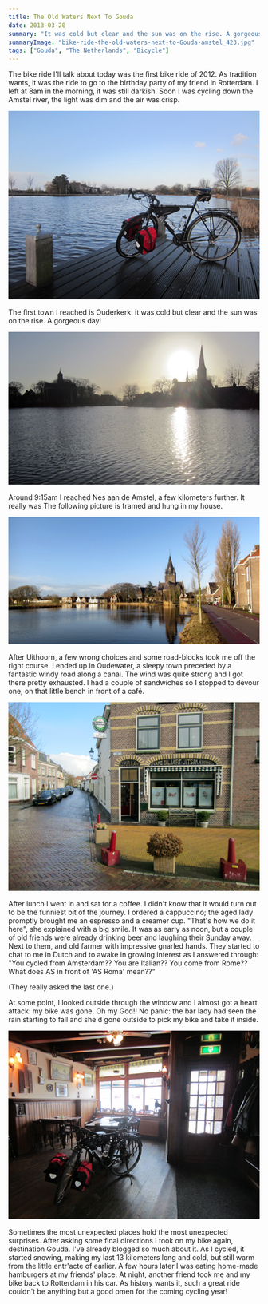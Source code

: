 ```yaml
---
title: The Old Waters Next To Gouda
date: 2013-03-20
summary: "It was cold but clear and the sun was on the rise. A gorgeous day!"
summaryImage: "bike-ride-the-old-waters-next-to-Gouda-amstel_423.jpg"
tags: ["Gouda", "The Netherlands", "Bicycle"]
---
```


The bike ride I'll talk about today was the first bike ride of 2012. As tradition wants, it was the ride to go to the birthday party of my friend in Rotterdam. I left at 8am in the morning, it was still darkish. Soon I was cycling down the Amstel river, the light was dim and the air was crisp.

![](bike-ride-the-old-waters-next-to-Gouda-amstel_423.jpg)

The first town I reached is Ouderkerk: it was cold but clear and the sun was on the rise. A gorgeous day!

![](bike-ride-the-old-waters-next-to-Gouda-oudekerk_342.jpg)

Around 9:15am I reached Nes aan de Amstel, a few kilometers further. It really was  The following picture is framed and hung in my house.

![](bike-ride-the-old-waters-next-to-Gouda-nes-aan-de-amstel_286.jpg)

After Uithoorn, a few wrong choices and some road-blocks took me off the right course. I ended up in Oudewater, a sleepy town preceded by a fantastic windy road along a canal. The wind was quite strong and I got there pretty exhausted. I had a couple of sandwiches so I stopped to devour one, on that little bench in front of a café.

![](bike-ride-the-old-waters-next-to-Gouda-oudewater-outside-bar_423.jpg)

After lunch I went in and sat for a coffee. I didn't know that it would turn out to be the funniest bit of the journey. I ordered a cappuccino; the aged lady promptly brought me an espresso and a creamer cup. "That's how we do it here", she explained with a big smile.
It was as early as noon, but a couple of old friends were already drinking beer and laughing their Sunday away. Next to them, and old farmer with impressive gnarled hands. They started to chat to me in Dutch and to awake in growing interest as I answered through: "You cycled from Amsterdam?? You are Italian?? You come from Rome?? What does AS in front of 'AS Roma' mean??"

(They really asked the last one.)

At some point, I looked outside through the window and I almost got a heart attack: my bike was gone. Oh my God!!
No panic: the bar lady had seen the rain starting to fall and she'd gone outside to pick my bike and take it inside.

![](bike-ride-the-old-waters-next-to-Gouda-oudewater-inside-bar_423.jpg)

Sometimes the most unexpected places hold the most unexpected surprises.
After asking some final directions I took on my bike again, destination Gouda. I've already blogged so much about it. As I cycled, it started snowing, making my last 13 kilometers long and cold, but still warm from the little entr'acte of earlier.
A few hours later I was eating home-made hamburgers at my friends' place. At night, another friend took me and my bike back to Rotterdam in his car. As history wants it, such a great ride couldn't be anything but a good omen for the coming cycling year!
